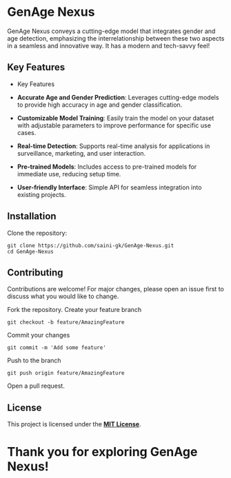 # GenAge Nexus

GenAge Nexus conveys a cutting-edge model that integrates gender and age detection, emphasizing the interrelationship between these two aspects in a seamless and innovative way. It has a modern and tech-savvy feel!

## Key Features

- Key Features

- **Accurate Age and Gender Prediction**: Leverages cutting-edge models to provide high accuracy in age and gender classification.
- **Customizable Model Training**: Easily train the model on your dataset with adjustable parameters to improve performance for specific use cases.
- **Real-time Detection**: Supports real-time analysis for applications in surveillance, marketing, and user interaction.
- **Pre-trained Models**: Includes access to pre-trained models for immediate use, reducing setup time.
- **User-friendly Interface**: Simple API for seamless integration into existing projects.


## Installation

Clone the repository:

```
git clone https://github.com/saini-gk/GenAge-Nexus.git
cd GenAge-Nexus
```

## Contributing
Contributions are welcome! For major changes, please open an issue first to discuss what you would like to change.

Fork the repository.
Create your feature branch 
```
git checkout -b feature/AmazingFeature
```
Commit your changes 
```
git commit -m 'Add some feature'
```
Push to the branch 
```
git push origin feature/AmazingFeature
```
Open a pull request.

## License
This project is licensed under the **[MIT License](https://github.com/saini-gk/GenAge-Nexus/blob/main/LICENSE)**.


# Thank you for exploring GenAge Nexus! 
